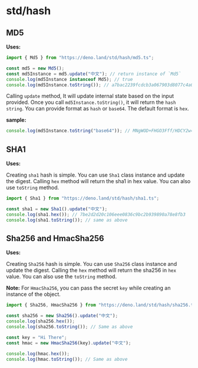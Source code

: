 # std/hash

## MD5

**Uses:**

```ts
import { Md5 } from "https://deno.land/std/hash/md5.ts";

const md5 = new Md5();
const md5Instance = md5.update("中文"); // return instance of `Md5`
console.log(md5Instance instanceof Md5); // true
console.log(md5Instance.toString()); // a7bac2239fcdcb3a067903d8077c4a07
```

Calling `update` method, It will update internal state based on the input
provided. Once you call `md5Instance.toString()`, it will return the
`hash string`. You can provide format as `hash` or `base64`. The default format
is `hex`.

**sample:**

```ts
console.log(md5Instance.toString("base64")); // MNgWOD+FHGO3Fff/HDCY2w==
```

## SHA1

**Uses:**

Creating `sha1` hash is simple. You can use `Sha1` class instance and update the
digest. Calling `hex` method will return the sha1 in hex value. You can also use
`toString` method.

```ts
import { Sha1 } from "https://deno.land/std/hash/sha1.ts";

const sha1 = new Sha1().update("中文");
console.log(sha1.hex()); // 7be2d2d20c106eee0836c9bc2b939890a78e8fb3
console.log(sha1.toString()); // same as above
```

## Sha256 and HmacSha256

**Uses:**

Creating `Sha256` hash is simple. You can use `Sha256` class instance and update
the digest. Calling the `hex` method will return the sha256 in `hex` value. You
can also use the `toString` method.

**Note:** For `HmacSha256`, you can pass the secret `key` while creating an
instance of the object.

```ts
import { Sha256, HmacSha256 } from "https://deno.land/std/hash/sha256.ts";

const sha256 = new Sha256().update("中文");
console.log(sha256.hex());
console.log(sha256.toString()); // Same as above

const key = "Hi There";
const hmac = new HmacSha256(key).update("中文");

console.log(hmac.hex());
console.log(hmac.toString()); // Same as above
```
